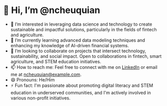 # 👋 Hi, I’m @ncheuquian

- 👀 I’m interested in leveraging data science and technology to create sustainable and impactful solutions, particularly in the fields of fintech and agriculture.
- 🌱 I’m currently learning advanced data modeling techniques and enhancing my knowledge of AI-driven financial systems.
- 💞️ I’m looking to collaborate on projects that intersect technology, sustainability, and social impact. Open to collaborations in fintech, smart agriculture, and STEM education initiatives.
- 📫 How to reach me: Feel free to connect with me on [LinkedIn](https://www.linkedin.com/in/ncheuquian) or email me at ncheuquian@example.com.
- 😄 Pronouns: He/Him
- ⚡ Fun fact: I'm passionate about promoting digital literacy and STEM education in underserved communities, and I'm actively involved in various non-profit initiatives.

<!---
ncheuquian/ncheuquian is a ✨ special ✨ repository because its `README.md` (this file) appears on your GitHub profile.
You can click the Preview link to take a look at your changes.
--->
